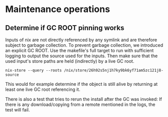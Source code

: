# Maintenance operations

## Determine if GC ROOT pinning works

Inputs of nix are not directly referenced by any symlink and are therefore
subject to garbage collection. To prevent garbage collection, we introduced an
explicit GC ROOT. Use the makefile's full target to run with sufficient logging
to output the source used for the inputs. Then make sure that the used input's
store paths are held (indirectly) by a live GC root.

```
nix-store --query --roots /nix/store/26h92s5nj1h7ky9bk6yf71am5zc121j8-source
```

This would for example determine if the object is still alive by returning at
least one live GC root referencing it.

There is also a test that tries to rerun the install after the GC was invoked:
If there is any download/copying from a remote mentioned in the logs, the test
will fail.

